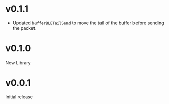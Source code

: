 # v0.1.1

* Updated `bufferBLETailSend` to move the tail of the buffer before sending the packet.

# v0.1.0

New Library

# v0.0.1

Initial release
